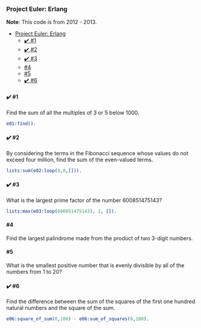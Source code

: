 ### Project Euler: Erlang

**Note**: This code is from 2012 - 2013.

<!-- TOC -->

- [Project Euler: Erlang](#project-euler-erlang)
    - [:heavy_check_mark: #1](#heavy_check_mark-1)
    - [:heavy_check_mark: #2](#heavy_check_mark-2)
    - [:heavy_check_mark: #3](#heavy_check_mark-3)
    - [#4](#4)
    - [#5](#5)
    - [:heavy_check_mark: #6](#heavy_check_mark-6)

<!-- /TOC -->

#### :heavy_check_mark: #1

Find the sum of all the multiples of 3 or 5 below 1000.

```erlang
e01:find().
```

#### :heavy_check_mark: #2

By considering the terms in the Fibonacci sequence whose values do not exceed four million, find the sum of the even-valued terms.

```erlang
lists:sum(e02:loop(0,0,[])).
```

#### :heavy_check_mark: #3

What is the largest prime factor of the number 600851475143?

```erlang
lists:max(e03:loop(600851475143), 2, []).
```

#### #4

Find the largest palindrome made from the product of two 3-digit numbers.

#### #5

What is the smallest positive number that is evenly divisible by all of the numbers from 1 to 20?

#### :heavy_check_mark: #6

Find the difference between the sum of the squares of the first one hundred natural numbers and the square of the sum.

```erlang
e06:square_of_sum(0,100) - e06:sum_of_squares(0,100).
```